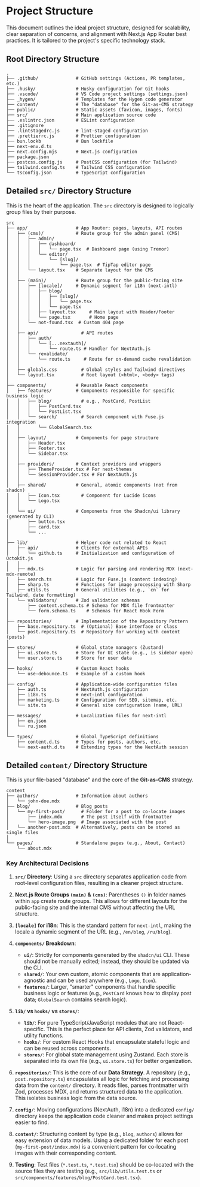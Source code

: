 # Project Structure

This document outlines the ideal project structure, designed for scalability, clear separation of concerns, and alignment with Next.js App Router best practices. It is tailored to the project's specific technology stack.

## Root Directory Structure

```
.
├── .github/              # GitHub settings (Actions, PR templates, etc.)
├── .husky/               # Husky configuration for Git hooks
├── .vscode/              # VS Code project settings (settings.json)
├── _hygen/               # Templates for the Hygen code generator
├── content/              # The "database" for the Git-as-CMS strategy
├── public/               # Static assets (favicon, images, fonts)
├── src/                  # Main application source code
├── .eslintrc.json        # ESLint configuration
├── .gitignore
├── .lintstagedrc.js      # lint-staged configuration
├── .prettierrc.js        # Prettier configuration
├── bun.lockb             # Bun lockfile
├── next-env.d.ts
├── next.config.mjs       # Next.js configuration
├── package.json
├── postcss.config.js     # PostCSS configuration (for Tailwind)
├── tailwind.config.ts    # Tailwind CSS configuration
└── tsconfig.json         # TypeScript configuration
```

## Detailed `src/` Directory Structure

This is the heart of the application. The `src` directory is designed to logically group files by their purpose.

```
src
├── app/                  # App Router: pages, layouts, API routes
│   ├── (cms)/            # Route group for the admin panel (CMS)
│   │   ├── admin/
│   │   │   ├── dashboard/
│   │   │   │   └── page.tsx  # Dashboard page (using Tremor)
│   │   │   └── editor/
│   │   │       └── [slug]/
│   │   │           └── page.tsx  # TipTap editor page
│   │   └── layout.tsx    # Separate layout for the CMS
│   │
│   ├── (main)/           # Route group for the public-facing site
│   │   ├── [locale]/     # Dynamic segment for i18n (next-intl)
│   │   │   ├── blog/
│   │   │   │   ├── [slug]/
│   │   │   │   │   └── page.tsx
│   │   │   │   └── page.tsx
│   │   │   ├── layout.tsx     # Main layout with Header/Footer
│   │   │   └── page.tsx       # Home page
│   │   └── not-found.tsx  # Custom 404 page
│   │
│   ├── api/                # API routes
│   │   ├── auth/
│   │   │   └── [...nextauth]/
│   │   │       └── route.ts # Handler for NextAuth.js
│   │   └── revalidate/
│   │       └── route.ts     # Route for on-demand cache revalidation
│   │
│   ├── globals.css         # Global styles and Tailwind directives
│   └── layout.tsx          # Root layout (<html>, <body> tags)
│
├── components/           # Reusable React components
│   ├── features/         # Components responsible for specific business logic
│   │   ├── blog/           # e.g., PostCard, PostList
│   │   │   ├── PostCard.tsx
│   │   │   └── PostList.tsx
│   │   └── search/         # Search component with Fuse.js integration
│   │       └── GlobalSearch.tsx
│   │
│   ├── layout/           # Components for page structure
│   │   ├── Header.tsx
│   │   ├── Footer.tsx
│   │   └── Sidebar.tsx
│   │
│   ├── providers/        # Context providers and wrappers
│   │   ├── ThemeProvider.tsx # For next-themes
│   │   └── SessionProvider.tsx # For NextAuth.js
│   │
│   ├── shared/           # General, atomic components (not from shadcn)
│   │   ├── Icon.tsx        # Component for Lucide icons
│   │   └── Logo.tsx
│   │
│   └── ui/               # Components from the Shadcn/ui library (generated by CLI)
│       ├── button.tsx
│       ├── card.tsx
│       └── ...
│
├── lib/                  # Helper code not related to React
│   ├── api/              # Clients for external APIs
│   │   └── github.ts     # Initialization and configuration of Octokit.js
│   │
│   ├── mdx.ts            # Logic for parsing and rendering MDX (next-mdx-remote)
│   ├── search.ts         # Logic for Fuse.js (content indexing)
│   ├── sharp.ts          # Functions for image processing with Sharp
│   ├── utils.ts          # General utilities (e.g., `cn` for Tailwind, date formatting)
│   └── validators/       # Zod validation schemas
│       ├── content.schema.ts # Schema for MDX file frontmatter
│       └── form.schema.ts    # Schemas for React Hook Form
│
├── repositories/         # Implementation of the Repository Pattern
│   ├── base.repository.ts  # (Optional) Base interface or class
│   └── post.repository.ts  # Repository for working with content (posts)
│
├── stores/               # Global state managers (Zustand)
│   ├── ui.store.ts       # Store for UI state (e.g., is sidebar open)
│   └── user.store.ts     # Store for user data
│
├── hooks/                # Custom React hooks
│   └── use-debounce.ts   # Example of a custom hook
│
├── config/               # Application-wide configuration files
│   ├── auth.ts           # NextAuth.js configuration
│   ├── i18n.ts           # next-intl configuration
│   ├── marketing.ts      # Configuration for SEO, sitemap, etc.
│   └── site.ts           # General site configuration (name, URL)
│
├── messages/             # Localization files for next-intl
│   ├── en.json
│   └── ru.json
│
└── types/                # Global TypeScript definitions
    ├── content.d.ts      # Types for posts, authors, etc.
    └── next-auth.d.ts    # Extending types for the NextAuth session
```

## Detailed `content/` Directory Structure

This is your file-based "database" and the core of the **Git-as-CMS** strategy.

```
content
├── authors/              # Information about authors
│   └── john-doe.mdx
├── blog/                 # Blog posts
│   └── my-first-post/      # Folder for a post to co-locate images
│       ├── index.mdx       # The post itself with frontmatter
│       └── hero-image.png  # Image associated with the post
│   └── another-post.mdx  # Alternatively, posts can be stored as single files
│
└── pages/                # Standalone pages (e.g., About, Contact)
    └── about.mdx
```
### Key Architectural Decisions

1.  **`src/` Directory**: Using a `src` directory separates application code from root-level configuration files, resulting in a cleaner project structure.

2.  **Next.js Route Groups `(main)` & `(cms)`**: Parentheses `()` in folder names within `app` create route groups. This allows for different layouts for the public-facing site and the internal CMS without affecting the URL structure.

3.  **`[locale]` for i18n**: This is the standard pattern for `next-intl`, making the locale a dynamic segment of the URL (e.g., `/en/blog`, `/ru/blog`).

4.  **`components/` Breakdown**:
    *   **`ui/`**: Strictly for components generated by the `shadcn/ui` CLI. These should not be manually edited; instead, they should be updated via the CLI.
    *   **`shared/`**: Your own custom, atomic components that are application-agnostic and can be used anywhere (e.g., `Logo`, `Icon`).
    *   **`features/`**: Larger, "smarter" components that handle specific business logic or features (e.g., `PostCard` knows how to display post data; `GlobalSearch` contains search logic).

5.  **`lib/` vs `hooks/` vs `stores/`**:
    *   **`lib/`**: For pure TypeScript/JavaScript modules that are not React-specific. This is the perfect place for API clients, Zod validators, and utility functions.
    *   **`hooks/`**: For custom React Hooks that encapsulate stateful logic and can be reused across components.
    *   **`stores/`**: For global state management using Zustand. Each store is separated into its own file (e.g., `ui.store.ts`) for better organization.

6.  **`repositories/`**: This is the core of our **Data Strategy**. A repository (e.g., `post.repository.ts`) encapsulates all logic for fetching and processing data from the `content/` directory. It reads files, parses frontmatter with Zod, processes MDX, and returns structured data to the application. This isolates business logic from the data source.

7.  **`config/`**: Moving configurations (NextAuth, i18n) into a dedicated `config/` directory keeps the application code cleaner and makes project settings easier to find.

8.  **`content/`**: Structuring content by type (e.g., `blog`, `authors`) allows for easy extension of data models. Using a dedicated folder for each post (`my-first-post/index.mdx`) is a convenient pattern for co-locating images with their corresponding content.

9.  **Testing**: Test files (`*.test.ts`, `*.test.tsx`) should be co-located with the source files they are testing (e.g., `src/lib/utils.test.ts` or `src/components/features/blog/PostCard.test.tsx`).